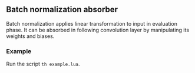 ## Batch normalization absorber

Batch normalization applies linear transformation to input in evaluation phase.
It can be absorbed in following convolution layer by manipulating its weights and biases.


### Example

Run the script `th example.lua`.
